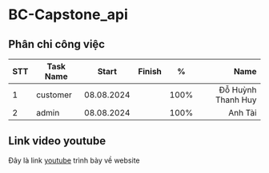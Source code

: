 # BC-Capstone_api

## Phân chi công việc

| STT | Task Name | Start      | Finish | %    |               Name |
| :-- | --------- | ---------- | ------ | ---- | -----------------: |
| 1   | customer  | 08.08.2024 |        | 100% | Đỗ Huỳnh Thanh Huy |
| 2   | admin     | 08.08.2024 |        | 100% |            Anh Tài |

## Link video youtube

Đây là link [youtube][1] trình bày về website

[1]: <>

